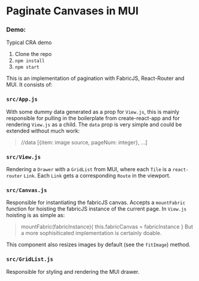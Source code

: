 # Paginate Canvases in MUI

### Demo:

Typical CRA demo
1. Clone the repo
2. `npm install`
3. `npm start`

This is an implementation of pagination with FabricJS, React-Router and MUI.
It consists of:

### `src/App.js` 
With some dummy data generated as a prop for `View.js`, this is mainly 
responsible for pulling in the boilerplate from create-react-app and for 
rendering `View.js` as a child. The `data` prop is very simple and could be extended without much work:

> //data
> [{item: image source, pageNum: integer}, ...]

### `src/View.js` 
Rendering a `Drawer` with a `GridList` from MUI, where each `Tile` is a 
`react-router` `Link`. Each `Link` gets a corresponding `Route` in the 
viewport.

### `src/Canvas.js`
Responsible for instantiating the fabricJS canvas. Accepts a `mountFabric` 
function for hoisting the fabricJS instance of the current page. In 
`View.js` hoisting is as simple as:
>	mountFabric(fabricInstance){
		this.fabricCanvas = fabricInstance
	}
But a more sophisiticated implementation is certainly doable.

This component also resizes images by default (see the `fitImage`) method.

### `src/GridList.js`
Responsible for styling and rendering the MUI drawer.
